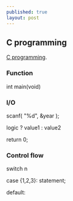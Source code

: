 ```yaml
---
published: true
layout: post
---
```

## C programming

 [C programming](https://www.coursera.org/learn/c-bian-cheng/lecture/Ju1yP/4-5-use-function-to-simplify-program).

### Function
int main(void)


### I/O 

scanf( "%d", &year );

  logic ? value1 : value2
  
  return 0;
  
  
### Control flow  
switch n

case {1,2,3}:
	statement;

default:

  

